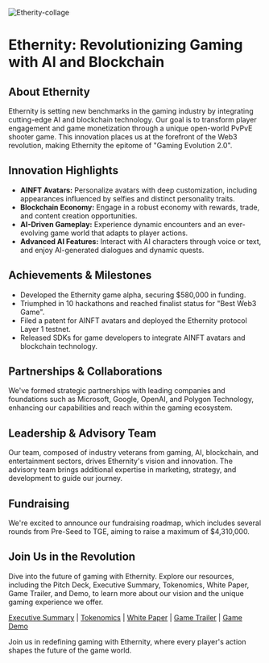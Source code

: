
![Etherity-collage](https://github.com/ethernitygame/ethernitygame/assets/19206978/59bfcc6f-fdb6-42fb-ab1b-f6b81b885089)

# Ethernity: Revolutionizing Gaming with AI and Blockchain

## About Ethernity

Ethernity is setting new benchmarks in the gaming industry by integrating cutting-edge AI and blockchain technology. Our goal is to transform player engagement and game monetization through a unique open-world PvPvE shooter game. This innovation places us at the forefront of the Web3 revolution, making Ethernity the epitome of "Gaming Evolution 2.0".

## Innovation Highlights

- **AINFT Avatars:** Personalize avatars with deep customization, including appearances influenced by selfies and distinct personality traits.
- **Blockchain Economy:** Engage in a robust economy with rewards, trade, and content creation opportunities.
- **AI-Driven Gameplay:** Experience dynamic encounters and an ever-evolving game world that adapts to player actions.
- **Advanced AI Features:** Interact with AI characters through voice or text, and enjoy AI-generated dialogues and dynamic quests.

## Achievements & Milestones

- Developed the Ethernity game alpha, securing $580,000 in funding.
- Triumphed in 10 hackathons and reached finalist status for "Best Web3 Game".
- Filed a patent for AINFT avatars and deployed the Ethernity protocol Layer 1 testnet.
- Released SDKs for game developers to integrate AINFT avatars and blockchain technology.

## Partnerships & Collaborations

We've formed strategic partnerships with leading companies and foundations such as Microsoft, Google, OpenAI, and Polygon Technology, enhancing our capabilities and reach within the gaming ecosystem.

## Leadership & Advisory Team

Our team, composed of industry veterans from gaming, AI, blockchain, and entertainment sectors, drives Ethernity's vision and innovation. The advisory team brings additional expertise in marketing, strategy, and development to guide our journey.

## Fundraising

We're excited to announce our fundraising roadmap, which includes several rounds from Pre-Seed to TGE, aiming to raise a maximum of $4,310,000.

## Join Us in the Revolution

Dive into the future of gaming with Ethernity. Explore our resources, including the Pitch Deck, Executive Summary, Tokenomics, White Paper, Game Trailer, and Demo, to learn more about our vision and the unique gaming experience we offer.

[Executive Summary](https://example.com) | [Tokenomics](https://docs.google.com/spreadsheets/d/11Dw9MRobEiWNkfMneFH2xKJMe-JVVcZuZdIf1kTwgSc/edit#gid=0) | [White Paper](https://example.com) | [Game Trailer](https://www.youtube.com/watch?v=QkMLtXndIiE) | [Game Demo](https://example.com)

Join us in redefining gaming with Ethernity, where every player's action shapes the future of the game world.
